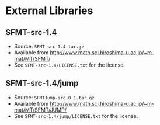 External Libraries
==================

SFMT-src-1.4
------------

- Source: `SFMT-src-1.4.tar.gz`
- Available from http://www.math.sci.hiroshima-u.ac.jp/~m-mat/MT/SFMT/
- See `SFMT-src-1.4/LICENSE.txt` for the license.

SFMT-src-1.4/jump
-----------------

- Source: `SFMTJump-src-0.1.tar.gz`
- Available from http://www.math.sci.hiroshima-u.ac.jp/~m-mat/MT/SFMT/JUMP/
- See `SFMT-src-1.4/jump/LICENSE.txt` for the license.

